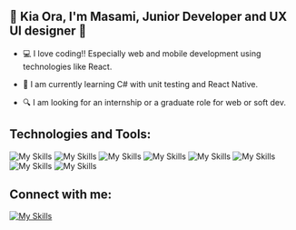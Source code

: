 ## 🌈 Kia Ora, I'm Masami, Junior Developer and UX UI designer 🐣 

- 💻 I love coding!! Especially web and mobile development using technologies like React. 

- 🌱 I am currently learning C# with unit testing and React Native. 

- 🔍 I am looking for an internship or a graduate role for web or soft dev.


## Technologies and Tools:
![My Skills](https://skillicons.dev/icons?i=js,html,css)
![My Skills](https://skillicons.dev/icons?i=react)
![My Skills](https://skillicons.dev/icons?i=nodejs)
![My Skills](https://skillicons.dev/icons?i=cs,py)
![My Skills](https://skillicons.dev/icons?i=django)
![My Skills](https://skillicons.dev/icons?i=bootstrap,sass)
![My Skills](https://skillicons.dev/icons?i=godot,py)
![My Skills](https://skillicons.dev/icons?i=figma&theme=light)


## Connect with me:
[![My Skills](https://skillicons.dev/icons?i=linkedin)](https://www.linkedin.com/in/masami-stonebridge-0a0a35253/ )
